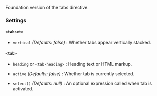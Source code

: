 Foundation version of the tabs directive.

### Settings ###

#### `<tabset>` ####

 * `vertical`
 	_(Defaults: false)_ :
 	Whether tabs appear vertically stacked.

#### `<tab>` ####

 * `heading` or `<tab-heading>`
 	:
 	Heading text or HTML markup.

 * `active` <i class="glyphicon glyphicon-eye-open"></i>
 	_(Defaults: false)_ :
 	Whether tab is currently selected.

 * `select()`
 	_(Defaults: null)_ :
 	An optional expression called when tab is activated.

